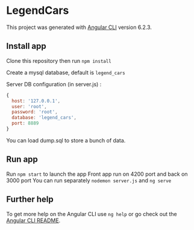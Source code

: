 # LegendCars

This project was generated with [Angular CLI](https://github.com/angular/angular-cli) version 6.2.3.

## Install app

Clone this repository then run `npm install`

Create a mysql database, default is `legend_cars`

Server DB configuration (in server.js) :
```javascript
{
  host: '127.0.0.1',
  user: 'root',
  password: 'root',
  database: 'legend_cars',
  port: 8889
}
```
You can load dump.sql to store a bunch of data.

## Run app

Run `npm start` to launch the app
Front app run on 4200 port and back on 3000 port
You can run separately `nodemon server.js` and `ng serve`

## Further help

To get more help on the Angular CLI use `ng help` or go check out the [Angular CLI README](https://github.com/angular/angular-cli/blob/master/README.md).
